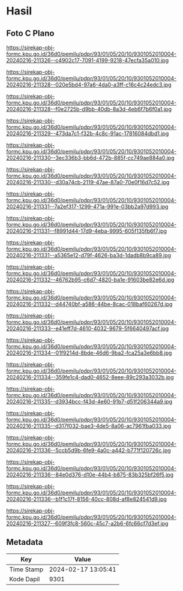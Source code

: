 # Hasil

## Foto C Plano

https://sirekap-obj-formc.kpu.go.id/36d0/pemilu/pdpr/93/01/05/20/10/9301052010004-20240216-211326--c4902c17-7091-4199-9218-47ecfa35a010.jpg

https://sirekap-obj-formc.kpu.go.id/36d0/pemilu/pdpr/93/01/05/20/10/9301052010004-20240216-211328--020e5bd4-97a6-4da0-a3ff-c16c4c24edc3.jpg

https://sirekap-obj-formc.kpu.go.id/36d0/pemilu/pdpr/93/01/05/20/10/9301052010004-20240216-211328--f0e2725b-d9bb-40db-8a3d-4eb6f7b6f0a1.jpg

https://sirekap-obj-formc.kpu.go.id/36d0/pemilu/pdpr/93/01/05/20/10/9301052010004-20240216-211329--473da7c1-f32b-4c8c-91ac-17816084dbd1.jpg

https://sirekap-obj-formc.kpu.go.id/36d0/pemilu/pdpr/93/01/05/20/10/9301052010004-20240216-211330--3ec336b3-bb6d-472b-885f-cc749ae884a0.jpg

https://sirekap-obj-formc.kpu.go.id/36d0/pemilu/pdpr/93/01/05/20/10/9301052010004-20240216-211330--d30a74cb-2119-47ae-87a0-70e0f16d7c52.jpg

https://sirekap-obj-formc.kpu.go.id/36d0/pemilu/pdpr/93/01/05/20/10/9301052010004-20240216-211331--7a2ef317-1299-471a-991e-03bb2a97d993.jpg

https://sirekap-obj-formc.kpu.go.id/36d0/pemilu/pdpr/93/01/05/20/10/9301052010004-20240216-211331--f8991d44-17d9-4eba-9995-605f135fb6f7.jpg

https://sirekap-obj-formc.kpu.go.id/36d0/pemilu/pdpr/93/01/05/20/10/9301052010004-20240216-211331--a5365e12-d79f-4626-ba3d-1dadb8b9ca89.jpg

https://sirekap-obj-formc.kpu.go.id/36d0/pemilu/pdpr/93/01/05/20/10/9301052010004-20240216-211332--46762b95-c6d7-4820-ba1e-91603be82e6d.jpg

https://sirekap-obj-formc.kpu.go.id/36d0/pemilu/pdpr/93/01/05/20/10/9301052010004-20240216-211332--d44740bf-a586-44be-8cac-018baf60267d.jpg

https://sirekap-obj-formc.kpu.go.id/36d0/pemilu/pdpr/93/01/05/20/10/9301052010004-20240216-211333--e41eff7d-4610-4032-9679-5f6640497acf.jpg

https://sirekap-obj-formc.kpu.go.id/36d0/pemilu/pdpr/93/01/05/20/10/9301052010004-20240216-211334--01f9214d-8bde-46d6-9ba2-fca25a3e6bb8.jpg

https://sirekap-obj-formc.kpu.go.id/36d0/pemilu/pdpr/93/01/05/20/10/9301052010004-20240216-211334--359fe1c4-dad0-4652-8eee-89c293a3032b.jpg

https://sirekap-obj-formc.kpu.go.id/36d0/pemilu/pdpr/93/01/05/20/10/9301052010004-20240216-211335--d3934bcc-f43d-4e60-91b7-d51f206344a9.jpg

https://sirekap-obj-formc.kpu.go.id/36d0/pemilu/pdpr/93/01/05/20/10/9301052010004-20240216-211335--d317f032-bae3-4de5-8a06-ac7961fba033.jpg

https://sirekap-obj-formc.kpu.go.id/36d0/pemilu/pdpr/93/01/05/20/10/9301052010004-20240216-211336--5ccb5d9b-6fe9-4a0c-a442-b771f120726c.jpg

https://sirekap-obj-formc.kpu.go.id/36d0/pemilu/pdpr/93/01/05/20/10/9301052010004-20240216-211336--84e0d376-d10e-44b4-b875-83b325bf26f5.jpg

https://sirekap-obj-formc.kpu.go.id/36d0/pemilu/pdpr/93/01/05/20/10/9301052010004-20240216-211336--b1f1c17f-8156-40cc-808d-af8e824541d9.jpg

https://sirekap-obj-formc.kpu.go.id/36d0/pemilu/pdpr/93/01/05/20/10/9301052010004-20240216-211327--609f3fc8-560c-45c7-a2b6-6fc66cf7d3ef.jpg


## Metadata

| Key        | Value               |
| ---------- | ------------------- |
| Time Stamp | 2024-02-17 13:05:41 |
| Kode Dapil | 9301                |



